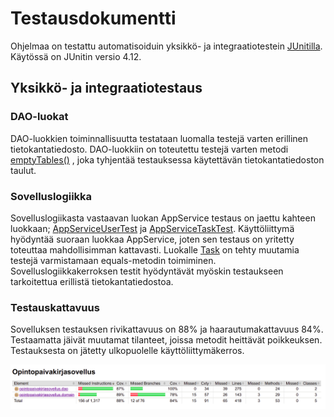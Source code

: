 # Testausdokumentti

Ohjelmaa on testattu automatisoiduin yksikkö- ja integraatiotestein [JUnitilla](https://en.wikipedia.org/wiki/JUnit). Käytössä on JUnitin versio 4.12. 

## Yksikkö- ja integraatiotestaus


### DAO-luokat

DAO-luokkien toiminnallisuutta testataan luomalla testejä varten erillinen tietokantatiedosto. DAO-luokkiin on toteutettu testejä varten metodi 
[emptyTables()](https://github.com/matiasnisula/ot-harjoitustyo/blob/master/Opintopaivakirjasovellus/src/main/java/opintopaivakirjasovellus/dao/SqliteTaskDao.java#L89)
, joka tyhjentää testauksessa käytettävän tietokantatiedoston taulut. 

### Sovelluslogiikka

Sovelluslogiikasta vastaavan luokan AppService testaus on jaettu kahteen luokkaan; [AppServiceUserTest]() ja [AppServiceTaskTest](). Käyttöliittymä hyödyntää 
suoraan luokkaa AppService, joten sen testaus on yritetty toteuttaa mahdollisimman kattavasti. Luokalle [Task]() on tehty muutamia testejä varmistamaan 
equals-metodin toimiminen. Sovelluslogiikkakerroksen testit hyödyntävät myöskin testaukseen tarkoitettua erillistä tietokantatiedostoa.  

### Testauskattavuus

Sovelluksen testauksen rivikattavuus on 88% ja haarautumakattavuus 84%. Testaamatta jäivät muutamat tilanteet, joissa metodit heittävät poikkeuksen.
 Testauksesta on jätetty ulkopuolelle käyttöliittymäkerros. 

![Testauskattavuus](https://github.com/matiasnisula/ot-harjoitustyo/blob/master/dokumentaatio/kuvat/testausKattavuus.png)
